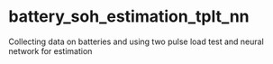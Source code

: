 # battery_soh_estimation_tplt_nn
Collecting data on batteries and using two pulse load test and neural network for estimation
